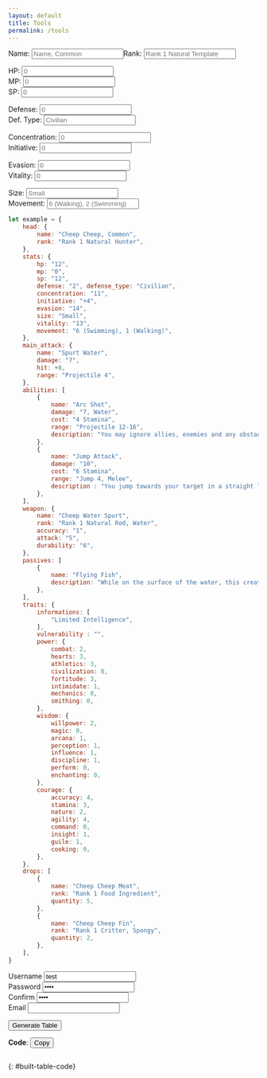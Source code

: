 ```yaml
---
layout: default
title: Tools
permalink: /tools
---
```


<form style="display:flex;">
    <div>
        <label for="id_name">Name:</label>
        <input id="id_name" type="text" placeholder="Name, Common">
    </div>
    <div>
        <label for="id_rank">Rank:</label>
        <input id="id_rank" type="text" placeholder="Rank 1 Natural Template">
    </div>
</form>
<form>
    <div>
        <label for="id_hp">HP:</label>
        <input id="id_hp" type="text" placeholder="0">
    </div>
    <div>
        <label for="id_mp">MP:</label>
        <input id="id_mp" type="text" placeholder="0">
    </div>
    <div>
        <label for="id_sp">SP:</label>
        <input id="id_sp" type="text" placeholder="0">
    </div>
</form>
<form>
    <div>
        <label for="id_defense">Defense:</label>
        <input id="id_defense" type="text" placeholder="0">
    </div>
    <div>
        <label for="id_defense_type">Def. Type:</label>
        <input id="id_defense_type" type="text" placeholder="Civilian">
    </div>
</form>
<form>
    <div>
        <label for="id_concentration">Concentration:</label>
        <input id="id_concentration" type="text" placeholder="0">
    </div>
    <div>
        <label for="id_initiative">Initiative:</label>
        <input id="id_initiative" type="text" placeholder="0">
    </div>
</form>
<form>
    <div>
        <label for="id_evasion">Evasion:</label>
        <input id="id_evasion" type="text" placeholder="0">
    </div>
    <div>
        <label for="id_vitality">Vitality:</label>
        <input id="id_vitality" type="text" placeholder="0">
    </div>
</form>
<form>
    <div>
    <label for="id_size">Size:</label>
    <input id="id_size" type="text" placeholder="Small">
    </div>
    <div>
    <label for="id_movement">Movement:</label>
    <input id="id_movement" type="text" placeholder="6 (Walking), 2 (Swimming)">
    </div>
</form>

```js
let example = {
    head: {
        name: "Cheep Cheep, Common",
        rank: "Rank 1 Natural Hunter",
    },
    stats: {
        hp: "12",
        mp: "0",
        sp: "12",
        defense: "2", defense_type: "Civilian",
        concentration: "11",
        initiative: "+4",
        evasion: "14",
        size: "Small",
        vitality: "13",
        movement: "6 (Swimming), 1 (Walking)",
    },
    main_attack: {
        name: "Spurt Water",
        damage: "7",
        hit: +8,
        range: "Projectile 4",
    },
    abilities: [
        {
            name: "Arc Shot",
            damage: "7, Water",
            cost: "4 Stamina",
            range: "Projectile 12-16",
            description: "You may ignore allies, enemies and any obstacles that do not reach higher than 6 squares above you, for determining line of sight for this attack.",
        },
        {
            name: "Jump Attack",
            damage: "10",
            cost: "6 Stamina",
            range: "Jump 4, Melee",
            description : "You jump towards your target in a straight line, landing next to them, even if you have already reached your maximum Movement for the turn. You are Off-Balance until the start of your next turn. This attack cannot be performed if you are Halted or Slowed.",
        },
    ],
    weapon: {
        name: "Cheep Water Spurt",
        rank: "Rank 1 Natural Rod, Water",
        accuracy: "1",
        attack: "5",
        durability: "6",
    },
    passives: [
        {
            name: "Flying Fish",
            description: "While on the surface of the water, this creature can jump as if its Athletics were 5 points higher. (Horiz. 4; Vert. 3)",
        },
    ],
    traits: {
        informations: [
            "Limited Intelligence",
        ],
        vulnerability : "",
        power: {
            combat: 2,
            hearts: 3,
            athletics: 3,
            civilization: 0,
            fortitude: 3,
            intimidate: 1,
            mechanics: 0,
            smithing: 0,
        },
        wisdom: {
            willpower: 2,
            magic: 0,
            arcana: 1,
            perception: 1,
            influence: 1,
            discipline: 1,
            perform: 0,
            enchanting: 0,
        },
        courage: {
            accuracy: 4,
            stamina: 3,
            nature: 2,
            agility: 4,
            command: 0,
            insight: 1,
            guile: 1,
            cooking: 0,
        },
    },
    drops: [
        {
            name: "Cheep Cheep Meat",
            rank: "Rank 1 Food Ingredient",
            quantity: 5,
        },
        {
            name: "Cheep Cheep Fin",
            rank: "Rank 1 Critter, Spongy",
            quantity: 2,
        },
    ],
}
```

<div class="field required">
    <label for="id_username">Username</label>
    <input type="text" name="username" id="id_username" value="test" />
</div>
<div class="field required">
    <label for="id_password">Password</label>
    <input type="password" name="password" id="id_password" value="test" />
</div>
<div class="field required">
    <label for="id_confirm">Confirm</label>
    <input type="password" name="confirm" id="id_confirm" value="test" />
</div>
<div class="field">
    <label for="id_email">Email</label>
    <input type="text" name="email" id="id_email" />
</div>

<button type="button" name="button" class="btn" onclick="buildTable()">Generate Table</button>

<div id="built-table" class="table-wrapper"></div>

**Code**: <button type="button" name="button" class="btn" onclick="copyTableToClipboard()">Copy</button>
```
```
{: #built-table-code}